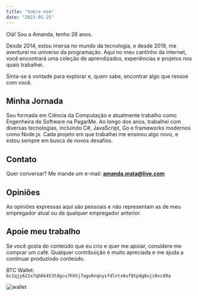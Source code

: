 ```yaml
---
title: "Sobre mim"
date: "2023-01-25"
---
```


Olá! Sou a Amanda, tenho 28 anos.

Desde 2014, estou imersa no mundo da tecnologia, e desde 2019, me aventurei no universo da programação. Aqui no meu cantinho da internet, você encontrará uma coleção de aprendizados, experiências e projetos nos quais trabalhei.

Sinta-se à vontade para explorar e, quem sabe, encontrar algo que ressoe com você.

## Minha Jornada

Sou formada em Ciência da Computação e atualmente trabalho como Engenheira de Software na PagarMe. Ao longo dos anos, trabalhei com diversas tecnologias, incluindo C#, JavaScript, Go e frameworks modernos como Node.js. Cada projeto em que trabalhei me ensinou algo novo, e estou sempre em busca de novos desafios.

## Contato

Quer conversar? Me mande um e-mail: **[amanda.mata@live.com](mailto:amanda.mata@live.com)**

## Opiniões

As opiniões expressas aqui são pessoais e não representam as de meu empregador atual ou de qualquer empregador anterior.

## Apoie meu trabalho

Se você gosta do conteúdo que eu crio e quer me apoiar, considere me comprar um café. Qualquer contribuição é muito apreciada e me ajuda a continuar produzindo conteúdo.

BTC Wallet: `bc1qjy622x7qh6k453tdgcu7hhhj7agv6nqnysfdlntx6uf0tp4g8ujs0vcd9a`

![wallet](/img/wallet.png)